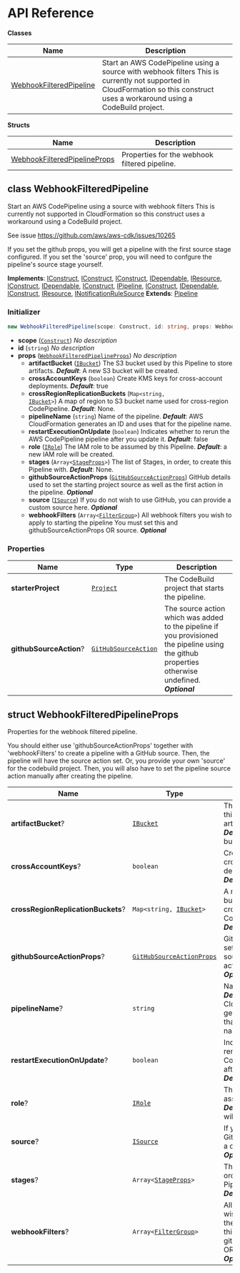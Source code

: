 # API Reference

**Classes**

Name|Description
----|-----------
[WebhookFilteredPipeline](#webhook-filtered-pipeline-webhookfilteredpipeline)|Start an AWS CodePipeline using a source with webhook filters This is currently not supported in CloudFormation so this construct uses a workaround using a CodeBuild project.


**Structs**

Name|Description
----|-----------
[WebhookFilteredPipelineProps](#webhook-filtered-pipeline-webhookfilteredpipelineprops)|Properties for the webhook filtered pipeline.



## class WebhookFilteredPipeline  <a id="webhook-filtered-pipeline-webhookfilteredpipeline"></a>

Start an AWS CodePipeline using a source with webhook filters This is currently not supported in CloudFormation so this construct uses a workaround using a CodeBuild project.

See issue https://github.com/aws/aws-cdk/issues/10265

If you set the github props, you will get a pipeline with the first source
stage configured. If you set the 'source' prop, you will need to confgure the
pipeline's source stage yourself.

__Implements__: [IConstruct](#constructs-iconstruct), [IConstruct](#aws-cdk-core-iconstruct), [IConstruct](#constructs-iconstruct), [IDependable](#aws-cdk-core-idependable), [IResource](#aws-cdk-core-iresource), [IConstruct](#constructs-iconstruct), [IDependable](#aws-cdk-core-idependable), [IConstruct](#aws-cdk-core-iconstruct), [IPipeline](#aws-cdk-aws-codepipeline-ipipeline), [IConstruct](#constructs-iconstruct), [IDependable](#aws-cdk-core-idependable), [IConstruct](#aws-cdk-core-iconstruct), [IResource](#aws-cdk-core-iresource), [INotificationRuleSource](#aws-cdk-aws-codestarnotifications-inotificationrulesource)
__Extends__: [Pipeline](#aws-cdk-aws-codepipeline-pipeline)

### Initializer




```ts
new WebhookFilteredPipeline(scope: Construct, id: string, props: WebhookFilteredPipelineProps)
```

* **scope** (<code>[Construct](#aws-cdk-core-construct)</code>)  *No description*
* **id** (<code>string</code>)  *No description*
* **props** (<code>[WebhookFilteredPipelineProps](#webhook-filtered-pipeline-webhookfilteredpipelineprops)</code>)  *No description*
  * **artifactBucket** (<code>[IBucket](#aws-cdk-aws-s3-ibucket)</code>)  The S3 bucket used by this Pipeline to store artifacts. __*Default*__: A new S3 bucket will be created.
  * **crossAccountKeys** (<code>boolean</code>)  Create KMS keys for cross-account deployments. __*Default*__: true
  * **crossRegionReplicationBuckets** (<code>Map<string, [IBucket](#aws-cdk-aws-s3-ibucket)></code>)  A map of region to S3 bucket name used for cross-region CodePipeline. __*Default*__: None.
  * **pipelineName** (<code>string</code>)  Name of the pipeline. __*Default*__: AWS CloudFormation generates an ID and uses that for the pipeline name.
  * **restartExecutionOnUpdate** (<code>boolean</code>)  Indicates whether to rerun the AWS CodePipeline pipeline after you update it. __*Default*__: false
  * **role** (<code>[IRole](#aws-cdk-aws-iam-irole)</code>)  The IAM role to be assumed by this Pipeline. __*Default*__: a new IAM role will be created.
  * **stages** (<code>Array<[StageProps](#aws-cdk-aws-codepipeline-stageprops)></code>)  The list of Stages, in order, to create this Pipeline with. __*Default*__: None.
  * **githubSourceActionProps** (<code>[GitHubSourceActionProps](#aws-cdk-aws-codepipeline-actions-githubsourceactionprops)</code>)  GitHub details used to set the starting project source as well as the first action in the pipeline. __*Optional*__
  * **source** (<code>[ISource](#aws-cdk-aws-codebuild-isource)</code>)  If you do not wish to use GitHub, you can provide a custom source here. __*Optional*__
  * **webhookFilters** (<code>Array<[FilterGroup](#aws-cdk-aws-codebuild-filtergroup)></code>)  All webhook filters you wish to apply to starting the pipeline You must set this and githubSourceActionProps OR source. __*Optional*__



### Properties


Name | Type | Description 
-----|------|-------------
**starterProject** | <code>[Project](#aws-cdk-aws-codebuild-project)</code> | The CodeBuild project that starts the pipeline.
**githubSourceAction**? | <code>[GitHubSourceAction](#aws-cdk-aws-codepipeline-actions-githubsourceaction)</code> | The source action which was added to the pipeline if you provisioned the pipeline using the github properties otherwise undefined.<br/>__*Optional*__



## struct WebhookFilteredPipelineProps  <a id="webhook-filtered-pipeline-webhookfilteredpipelineprops"></a>


Properties for the webhook filtered pipeline.

You should either use 'githubSourceActionProps' together with 'webhookFilters'
to create a pipeline with a GitHub source. Then, the pipeline will have the source action
set. Or, you provide your own 'source' for the codebuild project. Then, you will also have
to set the pipeline source action manually after creating the pipeline.



Name | Type | Description 
-----|------|-------------
**artifactBucket**? | <code>[IBucket](#aws-cdk-aws-s3-ibucket)</code> | The S3 bucket used by this Pipeline to store artifacts.<br/>__*Default*__: A new S3 bucket will be created.
**crossAccountKeys**? | <code>boolean</code> | Create KMS keys for cross-account deployments.<br/>__*Default*__: true
**crossRegionReplicationBuckets**? | <code>Map<string, [IBucket](#aws-cdk-aws-s3-ibucket)></code> | A map of region to S3 bucket name used for cross-region CodePipeline.<br/>__*Default*__: None.
**githubSourceActionProps**? | <code>[GitHubSourceActionProps](#aws-cdk-aws-codepipeline-actions-githubsourceactionprops)</code> | GitHub details used to set the starting project source as well as the first action in the pipeline.<br/>__*Optional*__
**pipelineName**? | <code>string</code> | Name of the pipeline.<br/>__*Default*__: AWS CloudFormation generates an ID and uses that for the pipeline name.
**restartExecutionOnUpdate**? | <code>boolean</code> | Indicates whether to rerun the AWS CodePipeline pipeline after you update it.<br/>__*Default*__: false
**role**? | <code>[IRole](#aws-cdk-aws-iam-irole)</code> | The IAM role to be assumed by this Pipeline.<br/>__*Default*__: a new IAM role will be created.
**source**? | <code>[ISource](#aws-cdk-aws-codebuild-isource)</code> | If you do not wish to use GitHub, you can provide a custom source here.<br/>__*Optional*__
**stages**? | <code>Array<[StageProps](#aws-cdk-aws-codepipeline-stageprops)></code> | The list of Stages, in order, to create this Pipeline with.<br/>__*Default*__: None.
**webhookFilters**? | <code>Array<[FilterGroup](#aws-cdk-aws-codebuild-filtergroup)></code> | All webhook filters you wish to apply to starting the pipeline You must set this and githubSourceActionProps OR source.<br/>__*Optional*__



